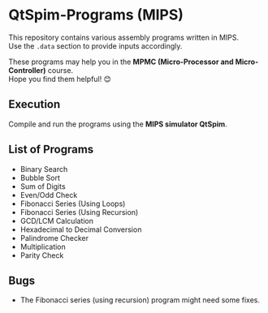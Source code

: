# QtSpim-Programs (MIPS)

This repository contains various assembly programs written in MIPS.  
Use the `.data` section to provide inputs accordingly.  

These programs may help you in the **MPMC (Micro-Processor and Micro-Controller)** course.  
Hope you find them helpful! 😊  

## Execution
Compile and run the programs using the **MIPS simulator QtSpim**.

## List of Programs
- Binary Search
- Bubble Sort
- Sum of Digits
- Even/Odd Check
- Fibonacci Series (Using Loops)
- Fibonacci Series (Using Recursion)
- GCD/LCM Calculation
- Hexadecimal to Decimal Conversion
- Palindrome Checker
- Multiplication
- Parity Check

## Bugs
- The Fibonacci series (using recursion) program might need some fixes.  

